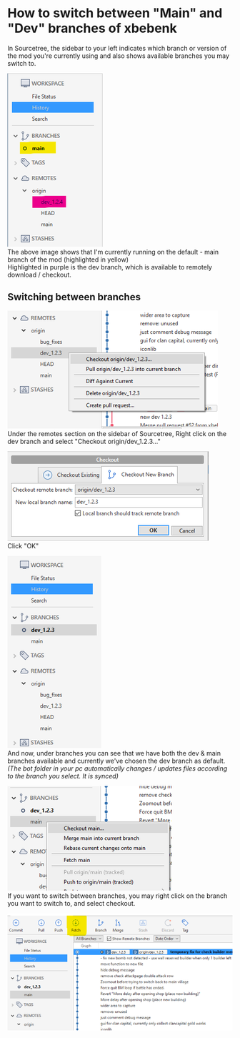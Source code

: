 # How to switch between "Main" and "Dev" branches of xbebenk

In Sourcetree, the sidebar to your left indicates which branch or version of the mod you're currently using and also shows available branches you may switch to. 

![Images](Images/Sourcetree/Sourcetree_20.png)  
The above image shows that I'm currently running on the default - main branch of the mod (highlighted in yellow)  
Highlighted in purple is the dev branch, which is available to remotely download / checkout. 

## Switching between branches  
![Images](Images/Sourcetree/Sourcetree_13.png)  
Under the remotes section on the sidebar of Sourcetree, Right click on the dev branch and select "Checkout origin/dev_1.2.3..."


![Images](Images/Sourcetree/Sourcetree_14.png)  
Click "OK"

![Images](Images/Sourcetree/Sourcetree_15.png)  
And now, under branches you can see that we have both the dev & main branches available and currently we've chosen the dev branch as default. 
*(The bot folder in your pc automatically changes / updates files according to the branch you select. It is synced)*

![Images](Images/Sourcetree/Sourcetree_16.png)  
If you want to switch between branches, you may right click on the branch you want to switch to,  and select checkout. 

![Images](Images/Sourcetree/Sourcetree_17.png)  
